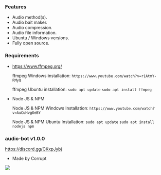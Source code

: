 ### Features

- Audio method(s).
- Audio bait maker.
- Audio compression.
- Audio file information.
- Ubuntu / Windows versions.
- Fully open source.

### Requirements
-  https://www.ffmpeg.org/ 

	ffmpeg Windows installation: 
	``https://www.youtube.com/watch?v=r1AtmY-RMyQ``

	ffmpeg Ubuntu installation: 
	``sudo apt update``
	``sudo apt install ffmpeg``

- Node JS & NPM

	Node JS & NPM Windows Installation:
	``https://www.youtube.com/watch?v=AuCuHvgOeBY``
	
	Node JS & NPM Ubuntu Installation:
	``sudo apt update``
	``sudo apt install nodejs npm``
	

### audio-bot v1.0.0
https://discord.gg/CKxpJybj
- Made by Corrupt

![](https://i.ibb.co/82nXS5g/8878438ae9ba96d53f67f5dc34e67fce.png)

